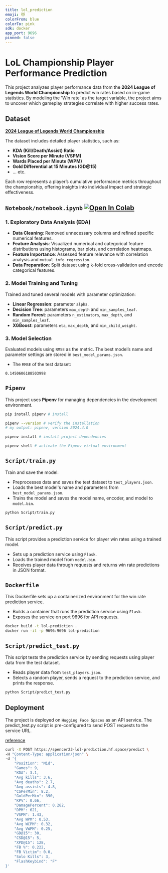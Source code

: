 ```yaml
---
title: lol_prediction
emoji: 😻
colorFrom: blue
colorTo: pink
sdk: docker
app_port: 9696
pinned: false
---
```


# LoL Championship Player Performance Prediction

This project analyzes player performance data from the **2024 League of Legends World Championship** to predict win rates based on in-game statistics. By modeling the 'Win rate' as the target variable, the project aims to uncover which gameplay strategies correlate with higher success rates.

## Dataset
[**2024 League of Legends World Championship**](https://www.kaggle.com/datasets/anmatngu/2024-lol-championship-player-stats-and-swiss-stage)

The dataset includes detailed player statistics, such as:
- **KDA (Kill/Death/Assist) Ratio**
- **Vision Score per Minute (VSPM)**
- **Wards Placed per Minute (WPM)**
- **Gold Differential at 15 Minutes (GD@15)**
- ... etc.

Each row represents a player’s cumulative performance metrics throughout the championship, offering insights into individual impact and strategic effectiveness.

## `Notebook/notebook.ipynb` <a href="https://colab.research.google.com/github/spencer18001/ml_zoomcamp_project_2024_midterm/blob/main/Notebook/notebook.ipynb" target="_parent"><img src="https://colab.research.google.com/assets/colab-badge.svg" alt="Open In Colab"/></a>

### 1. Exploratory Data Analysis (EDA)
- **Data Cleaning**: Removed unnecessary columns and refined specific numerical features.
- **Feature Analysis**: Visualized numerical and categorical feature distributions using histograms, bar plots, and correlation heatmaps.
- **Feature Importance**: Assessed feature relevance with correlation analysis and `mutual_info_regression`.
- **Data Preparation**: Split dataset using k-fold cross-validation and encode categorical features.

### 2. Model Training and Tuning
Trained and tuned several models with parameter optimization:
- **Linear Regression**: parameter `alpha`.
- **Decision Tree**: parameters `max_depth` and `min_samples_leaf`.
- **Random Forest**: parameters `n_estimators`, `max_depth`, and `min_samples_leaf`.
- **XGBoost**: parameters `eta`, `max_depth`, and `min_child_weight`.

### 3. Model Selection
Evaluated models using `RMSE` as the metric. The best model’s name and parameter settings are stored in `best_model_params.json`.
- The `RMSE` of the test dataset:
```
0.1450606188503998
```
## `Pipenv`
This project uses **Pipenv** for managing dependencies in the development environment.


```bash
pip install pipenv # install

pipenv --version # verify the installation
# my output: pipenv, version 2024.4.0

pipenv install # install project dependencies

pipenv shell # activate the Pipenv virtual environment
```

## `Script/train.py`
Train and save the model:
- Preprocesses data and saves the test dataset to `test_players.json`.
- Loads the best model's name and parameters from `best_model_params.json`.
- Trains the model and saves the model name, encoder, and model to `model.bin`.

```bash
python Script/train.py
```

## `Script/predict.py`
This script provides a prediction service for player win rates using a trained model.
- Sets up a prediction service using `Flask`.
- Loads the trained model from `model.bin`.
- Receives player data through requests and returns win rate predictions in JSON format.

## `Dockerfile`
This Dockerfile sets up a containerized environment for the win rate prediction service.
- Builds a container that runs the prediction service using `Flask`.
- Exposes the service on port 9696 for API requests.

```bash
docker build -t lol-prediction .
docker run -it -p 9696:9696 lol-prediction
```

## `Script/predict_test.py`
This script tests the prediction service by sending requests using player data from the test dataset.
- Reads player data from `test_players.json`.
- Selects a random player, sends a request to the prediction service, and prints the response.

```bash
python Script/predict_test.py
```

## Deployment
The project is deployed on `Hugging Face Spaces` as an API service. The predict_test.py script is pre-configured to send POST requests to the service URL.

[reference](https://github.com/ruslanmv/How-to-Sync-Hugging-Face-Spaces-with-a-GitHub-Repository)

```bash
curl -X POST https://spencer23-lol-prediction.hf.space/predict \
-H "Content-Type: application/json" \
-d '{
    "Position": "Mid",
    "Games": 9,
    "KDA": 3.1,
    "Avg kills": 3.6,
    "Avg deaths": 2.7,
    "Avg assists": 4.8,
    "CSPerMin": 8.2,
    "GoldPerMin": 390,
    "KP%": 0.66,
    "DamagePercent": 0.282,
    "DPM": 621,
    "VSPM": 1.43,
    "Avg WPM": 0.53,
    "Avg WCPM": 0.32,
    "Avg VWPM": 0.25,
    "GD@15": 30,
    "CSD@15": 5,
    "XPD@15": 128,
    "FB %": 0.222,
    "FB Victim": 0.0,
    "Solo Kills": 3,
    "FlashKeybind": "F"
}'
```